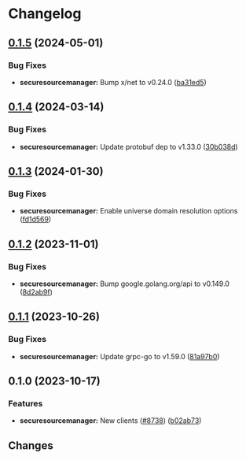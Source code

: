 # Changelog



## [0.1.5](https://github.com/googleapis/google-cloud-go/compare/securesourcemanager/v0.1.4...securesourcemanager/v0.1.5) (2024-05-01)


### Bug Fixes

* **securesourcemanager:** Bump x/net to v0.24.0 ([ba31ed5](https://github.com/googleapis/google-cloud-go/commit/ba31ed5fda2c9664f2e1cf972469295e63deb5b4))

## [0.1.4](https://github.com/googleapis/google-cloud-go/compare/securesourcemanager/v0.1.3...securesourcemanager/v0.1.4) (2024-03-14)


### Bug Fixes

* **securesourcemanager:** Update protobuf dep to v1.33.0 ([30b038d](https://github.com/googleapis/google-cloud-go/commit/30b038d8cac0b8cd5dd4761c87f3f298760dd33a))

## [0.1.3](https://github.com/googleapis/google-cloud-go/compare/securesourcemanager/v0.1.2...securesourcemanager/v0.1.3) (2024-01-30)


### Bug Fixes

* **securesourcemanager:** Enable universe domain resolution options ([fd1d569](https://github.com/googleapis/google-cloud-go/commit/fd1d56930fa8a747be35a224611f4797b8aeb698))

## [0.1.2](https://github.com/googleapis/google-cloud-go/compare/securesourcemanager/v0.1.1...securesourcemanager/v0.1.2) (2023-11-01)


### Bug Fixes

* **securesourcemanager:** Bump google.golang.org/api to v0.149.0 ([8d2ab9f](https://github.com/googleapis/google-cloud-go/commit/8d2ab9f320a86c1c0fab90513fc05861561d0880))

## [0.1.1](https://github.com/googleapis/google-cloud-go/compare/securesourcemanager/v0.1.0...securesourcemanager/v0.1.1) (2023-10-26)


### Bug Fixes

* **securesourcemanager:** Update grpc-go to v1.59.0 ([81a97b0](https://github.com/googleapis/google-cloud-go/commit/81a97b06cb28b25432e4ece595c55a9857e960b7))

## 0.1.0 (2023-10-17)


### Features

* **securesourcemanager:** New clients ([#8738](https://github.com/googleapis/google-cloud-go/issues/8738)) ([b02ab73](https://github.com/googleapis/google-cloud-go/commit/b02ab733edd1a74f74b244298524f72d84046c0c))

## Changes
